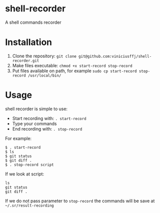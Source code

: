 shell-recorder
==============

A shell commands recorder

# Installation

1. Clone the repository: `git clone git@github.com:viniciusffj/shell-recorder.git`
2. Make files executable: `chmod +x start-record stop-record`
3. Put files available on path, for example `sudo cp start-record stop-record /usr/local/bin/`

# Usage

shell recorder is simple to use:

* Start recording with: `. start-record`
* Type your commands
* End recording with: `. stop-record`

For example:

```
$ . start-record
$ ls
$ git status
$ git diff .
$ . stop-record script
```

If we look at script: 
```
ls 
git status
git diff .
```

If we do not pass parameter to `stop-record` the commands will be save at `~/.sr/result-recording`
